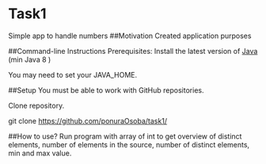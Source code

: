 # Task1
Simple app to handle numbers 
##Motivation
Created application purposes

##Command-line Instructions
 Prerequisites:
 Install the latest version of [Java](https://www.oracle.com/pl/java/technologies/javase-downloads.html) (min Java 8 )

 You may need to set your JAVA_HOME.
 
##Setup
You must be able to work with GitHub repositories.

Clone repository.

git clone https://github.com/ponuraOsoba/task1/

##How to use?
Run program with array of int to get overview of distinct elements, number of elements in the source, number of distinct elements, min and max value.
